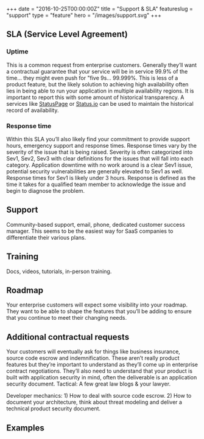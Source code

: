 +++
date = "2016-10-25T00:00:00Z"
title = "Support & SLA"
featureslug = "support"
type = "feature"
hero = "/images/support.svg"
+++

## SLA (Service Level Agreement)
### Uptime
This is a common request from enterprise customers. Generally they’ll want a contractual guarantee that your service will be in service 99.9% of the time… they might even push for "five 9s… 99.999%. This is less of a product feature, but the likely solution to achieving high availability often lies in being able to run your application in multiple availability regions. It is important to report this with some amount of historical transparency. A services like [StatusPage](https://statuspage.io) or [Status.io](https://status.io) can be used to maintain the historical record of availability.

### Response time
Within this SLA you’ll also likely find your commitment to provide support hours, emergency support and response times. Response times vary by the severity of the issue that is being raised. Severity is often categorized into Sev1, Sev2, Sev3 with clear definitions for the issues that will fall into each category. Application downtime with no work around is a clear Sev1 issue, potential security vulnerabilities are generally elevated to Sev1 as well. Response times for Sev1 is likely under 3 hours. Response is defined as the time it takes for a qualified team member to acknowledge the issue and begin to diagnose the problem.

## Support
Community-based support, email, phone, dedicated customer success manager. This seems to be the easiest way for SaaS companies to differentiate their various plans.

## Training
Docs, videos, tutorials, in-person training.

## Roadmap
Your enterprise customers will expect some visibility into your roadmap. They want to be able to shape the features that you’ll be adding to ensure that you continue to meet their changing needs.

## Additional contractual requests
Your customers will eventually ask for things like business insurance, source code escrow and indemnification. These aren’t really product features but they’re important to understand as they’ll come up in enterprise contract negotiations. They’ll also need to understand that your product is built with application security in mind, often the deliverable is an application security document. Tactical: A few great law blogs & your lawyer.

Developer mechanics: 1) How to deal with source code escrow. 2) How to document your architecture, think about threat modeling and deliver a technical product security document.

## Examples
